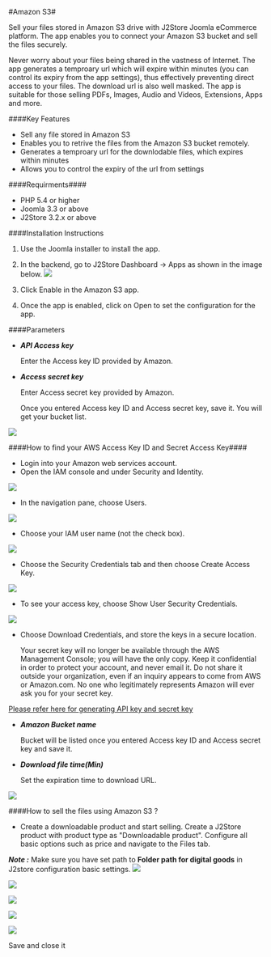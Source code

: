 #Amazon S3#

   Sell your files stored in Amazon S3 drive with J2Store Joomla eCommerce platform. The app enables you to connect your Amazon S3 bucket and sell the files securely.

Never worry about your files being shared in the vastness of Internet. The app generates a temproary url which will expire within minutes (you can control its expiry from the app settings), thus effectively preventing direct access to your files. The download url is also well masked. The app is suitable for those selling PDFs, Images, Audio and Videos, Extensions, Apps and more.
   
####Key Features

* Sell any file stored in Amazon S3
* Enables you to retrive the files from the Amazon S3 bucket remotely.
* Generates a temproary url for the downlodable files, which expires within minutes
* Allows you to control the expiry of the url from settings
   
####Requirments####
* PHP 5.4 or higher
* Joomla 3.3 or above
* J2Store 3.2.x or above

####Installation Instructions
1. Use the Joomla installer to install the app.
2. In the backend, go to J2Store Dashboard -> Apps as shown in the image below.
![](./assets/images/amazons3_enable.png)

3. Click Enable in the Amazon S3 app.
4. Once the app is enabled, click on Open to set the configuration for the app.

####Parameters

* ***API Access key***

     Enter the Access key ID provided by Amazon.
     
* ***Access secret key***

     Enter Access secret key provided by Amazon.
     
     Once you entered Access key ID and Access secret key, save it. You will get your bucket list.

![](./assets/images/amazons3_parameters.png)

####How to find your AWS Access Key ID and Secret Access Key####

* Login into your Amazon web services account.
* Open the IAM console and under Security and Identity.

![](./assets/images/amazons3_iam.png)
* In the navigation pane, choose Users.

![](./assets/images/amazons3_user.png)
* Choose your IAM user name (not the check box).

![](./assets/images/amazons3_userselect.png)
* Choose the Security Credentials tab and then choose Create Access Key.

![](./assets/images/amazons3_createkey.png)
* To see your access key, choose Show User Security Credentials.

![](./assets/images/amazons3_showkey.png)
* Choose Download Credentials, and store the keys in a secure location.

  Your secret key will no longer be available through the AWS Management Console; you will have the only copy. Keep it confidential in order to protect your account, and never email it. Do not share it outside your organization, even if an inquiry appears to come from AWS or Amazon.com. No one who legitimately represents Amazon will ever ask you for your secret key.
  
[Please refer here for generating API key and secret key](http://docs.aws.amazon.com/AWSSimpleQueueService/latest/SQSGettingStartedGuide/AWSCredentials.html)
  
* ***Amazon Bucket name***

     Bucket will be listed once you entered Access key ID and Access secret key and save it.
     
* ***Download file time(Min)***

     Set the expiration time to download URL.
     
![](./assets/images/amazons3_bucketlistedited.png)
     
####How to sell the files using Amazon S3 ?

* Create a downloadable product and start selling. Create a J2Store product with product type as "Downloadable product". Configure all basic options such as price and navigate to the Files tab.

***Note :*** Make sure you have set path to **Folder path for digital goods** in J2store configuration basic settings.
![](./assets/images/amazons3_download_folderpath.png)

![](./assets/images/amazons3_setproductfiles.png)

![](./assets/images/amazons3_addfile.png)

![](./assets/images/amazons3_choosefile.png)

![](./assets/images/amazons3_createfile.png)

Save and close it
